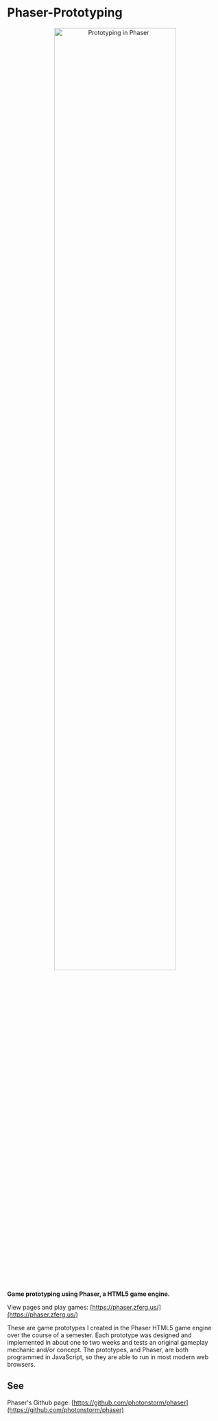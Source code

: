 # Phaser-Prototyping

<p align="center"><img src="./assets/img/phaser/digital01.png" width="75%" title="Prototyping in Phaser"></p>

**Game prototyping using Phaser, a HTML5 game engine.**

View pages and play games:
[https://phaser.zferg.us/](https://phaser.zferg.us/)

These are game prototypes I created in the Phaser HTML5 game engine over the
course of a semester. Each prototype was designed and implemented in about
one to two weeks and tests an original gameplay mechanic and/or concept.
The prototypes, and Phaser, are both programmed in JavaScript, so they are
able to run in most modern web browsers.

## See
Phaser's Github page: [https://github.com/photonstorm/phaser](https://github.com/photonstorm/phaser)
